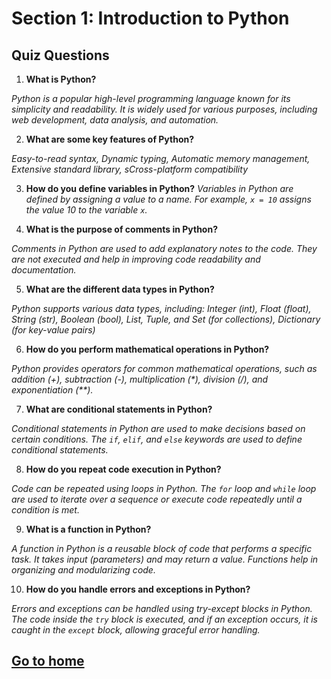 # Section 1: Introduction to Python

## Quiz Questions
1.  **What is Python?**

*Python is a popular high-level programming language known for its simplicity and readability. It is widely used for various purposes, including web development, data analysis, and automation.*

2.  **What are some key features of Python?**

*Easy-to-read syntax, Dynamic typing, Automatic memory management, Extensive standard library, sCross-platform compatibility*

3.  **How do you define variables in Python?**
*Variables in Python are defined by assigning a value to a name. For example, `x = 10` assigns the value 10 to the variable `x`.*
    
4.  **What is the purpose of comments in Python?**

*Comments in Python are used to add explanatory notes to the code. They are not executed and help in improving code readability and documentation.*
    
5.  **What are the different data types in Python?**

*Python supports various data types, including: Integer (int), Float (float), String (str), Boolean (bool), List, Tuple, and Set (for collections), Dictionary (for key-value pairs)*

6.  **How do you perform mathematical operations in Python?**

*Python provides operators for common mathematical operations, such as addition (+), subtraction (-), multiplication (\*), division (/), and exponentiation (\*\*).*
    
7.  **What are conditional statements in Python?**

*Conditional statements in Python are used to make decisions based on certain conditions. The `if`, `elif`, and `else` keywords are used to define conditional statements.*
    
8.  **How do you repeat code execution in Python?**

*Code can be repeated using loops in Python. The `for` loop and `while` loop are used to iterate over a sequence or execute code repeatedly until a condition is met.*
    
9.  **What is a function in Python?**

*A function in Python is a reusable block of code that performs a specific task. It takes input (parameters) and may return a value. Functions help in organizing and modularizing code.*

10. **How do you handle errors and exceptions in Python?**

*Errors and exceptions can be handled using try-except blocks in Python. The code inside the `try` block is executed, and if an exception occurs, it is caught in the `except` block, allowing graceful error handling.*

## [Go to home](../README.md)
